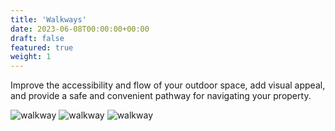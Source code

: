 ```yaml
---
title: 'Walkways'
date: 2023-06-08T00:00:00+00:00
draft: false
featured: true
weight: 1
---
```


Improve the accessibility and flow of your outdoor space, add visual appeal, and provide a safe and convenient pathway for navigating your property.

![walkway](/images/services/walkway-1.jpg)
![walkway](/images/services/walkway-2.jpg)
![walkway](/images/services/walkway-3.jpg)
